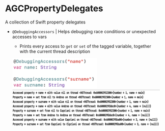 # AGCPropertyDelegates
A collection of Swift property delegates

- `@DebuggingAccessors` | Helps debugging race conditions or unexpected accesses to vars
  -  Prints every access to `get` or `set` of the tagged variable, together with the current thread description
  
  <p align="left">
    <img width="275" height="100" src="images/debugging-accessors-annotations.png">
    <img width="500" height="120" src="images/debugging-accessors-logs.png">
  </p>  
